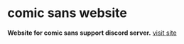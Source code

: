 # comic sans website
**Website for comic sans support discord server.**
[visit site](https://404pagen0tfound.github.io/comicsans-website/)
